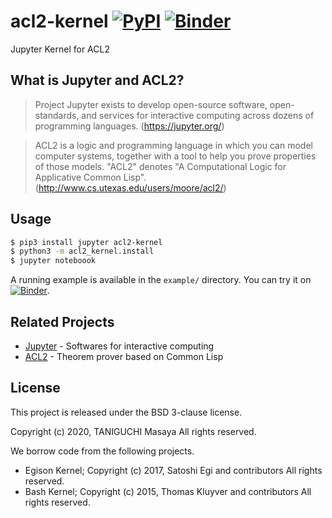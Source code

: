 # acl2-kernel [![PyPI](https://img.shields.io/pypi/v/acl2-kernel)](https://pypi.org/project/acl2-kernel/) [![Binder](https://mybinder.org/badge_logo.svg)](https://mybinder.org/v2/gh/tani/acl2-kernel/master?filepath=Example.ipynb)

Jupyter Kernel for ACL2

## What is Jupyter and ACL2?

> Project Jupyter exists to develop open-source software, open-standards, and services for interactive computing across dozens of programming languages. (https://jupyter.org/)

> ACL2 is a logic and programming language in which you can model computer systems, together with a tool to help you prove properties of those models. "ACL2" denotes "A Computational Logic for Applicative Common Lisp". (http://www.cs.utexas.edu/users/moore/acl2/)

## Usage

```sh
$ pip3 install jupyter acl2-kernel
$ python3 -m acl2_kernel.install
$ jupyter noteboook
```

A running example is available in the `example/` directory.
You can try it on [![Binder](https://mybinder.org/badge_logo.svg)](https://mybinder.org/v2/gh/tani/acl2-kernel/master?filepath=Example.ipynb).

## Related Projects

- [Jupyter](https://jupyter.org/) - Softwares for interactive computing
- [ACL2](http://www.cs.utexas.edu/users/moore/acl2/) - Theorem prover based on Common Lisp

## License

This project is released under the BSD 3-clause license.

Copyright (c) 2020, TANIGUCHI Masaya All rights reserved.

We borrow code from the following projects.

- Egison Kernel; Copyright (c) 2017, Satoshi Egi and contributors All rights reserved.
- Bash Kernel; Copyright (c) 2015, Thomas Kluyver and contributors All rights reserved.

